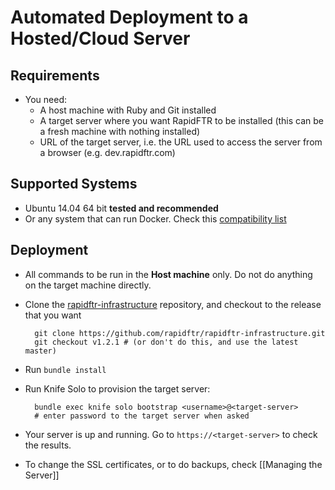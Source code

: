 # Automated Deployment to a Hosted/Cloud Server

## Requirements

* You need:
  * A host machine with Ruby and Git installed
  * A target server where you want RapidFTR to be installed (this can be a fresh machine with nothing installed)
  * URL of the target server, i.e. the URL used to access the server from a browser (e.g. dev.rapidftr.com)

## Supported Systems

* Ubuntu 14.04 64 bit **tested and recommended**
* Or any system that can run Docker. Check this [compatibility list](https://github.com/bflad/chef-docker/blob/master/COMPATIBILITY.md)

## Deployment

* All commands to be run in the **Host machine** only. Do not do anything on the target machine directly.
* Clone the [rapidftr-infrastructure](//github.com/rapidftr/rapidftr-infrastructure) repository, and checkout to the release that you want

        git clone https://github.com/rapidftr/rapidftr-infrastructure.git
        git checkout v1.2.1 # (or don't do this, and use the latest master)

* Run `bundle install`
* Run Knife Solo to provision the target server:

        bundle exec knife solo bootstrap <username>@<target-server>
        # enter password to the target server when asked

* Your server is up and running. Go to `https://<target-server>` to check the results.
* To change the SSL certificates, or to do backups, check [[Managing the Server]]
